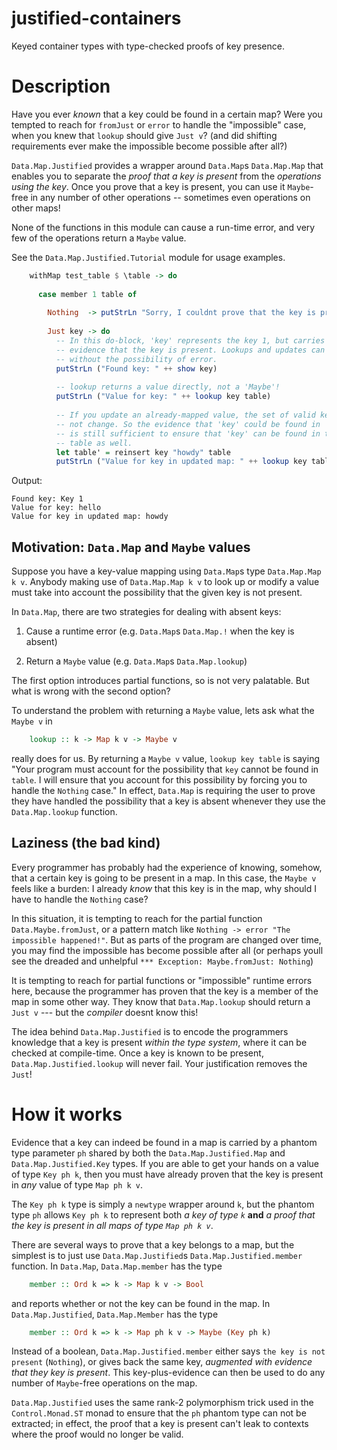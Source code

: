 # justified-containers
Keyed container types with type-checked proofs of key presence.

# Description

Have you ever *known* that a key could be found in a certain map? Were you tempted to
reach for `fromJust` or `error` to handle the "impossible" case, when you knew that
`lookup` should give `Just v`? (and did shifting requirements ever make the impossible
become possible after all?)

`Data.Map.Justified` provides a wrapper around `Data.Map`s `Data.Map.Map` that enables you
to separate the *proof that a key is present* from the *operations using the key*. Once
you prove that a key is present, you can use it `Maybe`-free in any number of other
operations -- sometimes even operations on other maps!

None of the functions in this module can cause a run-time error, and very few
of the operations return a `Maybe` value.

See the `Data.Map.Justified.Tutorial` module for usage examples.

```haskell
    withMap test_table $ \table -> do
    
      case member 1 table of
    
        Nothing  -> putStrLn "Sorry, I couldnt prove that the key is present."
    
        Just key -> do
          -- In this do-block, 'key' represents the key 1, but carries type-level
          -- evidence that the key is present. Lookups and updates can now proceed
          -- without the possibility of error.
          putStrLn ("Found key: " ++ show key)
    
          -- lookup returns a value directly, not a 'Maybe'!
          putStrLn ("Value for key: " ++ lookup key table)
    
          -- If you update an already-mapped value, the set of valid keys does
          -- not change. So the evidence that 'key' could be found in 'table'
          -- is still sufficient to ensure that 'key' can be found in the updated
          -- table as well.
          let table' = reinsert key "howdy" table
          putStrLn ("Value for key in updated map: " ++ lookup key table')
```

Output:

    Found key: Key 1
    Value for key: hello
    Value for key in updated map: howdy

## Motivation: `Data.Map` and `Maybe` values

Suppose you have a key-value mapping using `Data.Map`s type `Data.Map.Map k v`. Anybody making
use of `Data.Map.Map k v` to look up or modify a value must take into account the possibility
that the given key is not present.

In `Data.Map`, there are two strategies for dealing with absent keys:

  1. Cause a runtime error (e.g. `Data.Map`s `Data.Map.!` when the key is absent)

  2. Return a `Maybe` value (e.g. `Data.Map`s `Data.Map.lookup`)

The first option introduces partial functions, so is not very palatable. But what is
wrong with the second option?

To understand the problem with returning a `Maybe` value, lets ask what the  `Maybe v` in

```haskell
    lookup :: k -> Map k v -> Maybe v
```

really does for us. By returning
a `Maybe v` value, `lookup key table` is saying "Your program must account
for the possibility that `key` cannot be found in `table`. I will ensure that you
account for this possibility by forcing you to handle the `Nothing` case."
In effect, `Data.Map` is requiring the user to prove they have handled the
possibility that a key is absent whenever they use the `Data.Map.lookup` function.

## Laziness (the bad kind)

Every programmer has probably had the experience of knowing, somehow, that a certain
key is going to be present in a map. In this case, the `Maybe v` feels like a burden:
I already *know* that this key is in the map, why should I have to handle the `Nothing` case?

In this situation, it is tempting to reach for the partial function `Data.Maybe.fromJust`,
or a pattern match like `Nothing -> error "The impossible happened!"`. But as parts of
the program are changed over time, you may find the impossible has become possible after
all (or perhaps youll see the dreaded and unhelpful `*** Exception: Maybe.fromJust: Nothing`)

It is tempting to reach for partial functions or "impossible" runtime errors here, because
the programmer has proven that the key is a member of the map in some other way. They
know that `Data.Map.lookup` should return a `Just v` --- but the *compiler* doesnt know this!

The idea behind `Data.Map.Justified` is to encode the programmers knowledge that a key
is present *within the type system*, where it can be checked at compile-time. Once a key
is known to be present, `Data.Map.Justified.lookup` will never fail. Your justification
removes the `Just`!

# How it works

Evidence that a key can indeed be found in a map is carried by a phantom type parameter `ph`
shared by both the `Data.Map.Justified.Map` and `Data.Map.Justified.Key` types. If you are
able to get your hands on a value of type `Key ph k`, then you must have already proven that
the key is present in *any* value of type `Map ph k v`.

The `Key ph k` type is simply a `newtype` wrapper around `k`, but the phantom type `ph` allows
`Key ph k` to represent both *a key of type `k`* __and__ *a proof that the key is present in*
*all maps of type `Map ph k v`*.

There are several ways to prove that a key belongs to a map, but the simplest is to just use
`Data.Map.Justified`s `Data.Map.Justified.member` function. In `Data.Map`, `Data.Map.member`
has the type

```haskell
    member :: Ord k => k -> Map k v -> Bool
```

and reports whether or not the key can be found in the map. In `Data.Map.Justified`,
`Data.Map.Member` has the type

```haskell
    member :: Ord k => k -> Map ph k v -> Maybe (Key ph k)
```

Instead of a boolean, `Data.Map.Justified.member` either says `the key is not present`
(`Nothing`), or gives back the same key, *augmented with evidence that they key*
*is present*. This key-plus-evidence can then be used to do any number of `Maybe`-free
operations on the map.

`Data.Map.Justified` uses the same rank-2 polymorphism trick used in the `Control.Monad.ST` monad to
ensure that the `ph` phantom type can not be extracted; in effect, the proof that a key is
present can't leak to contexts where the proof would no longer be valid.
